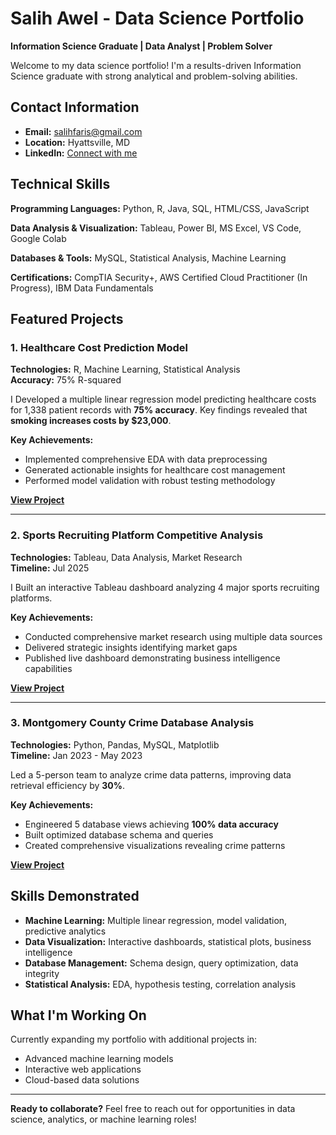 # Salih Awel - Data Science Portfolio

**Information Science Graduate | Data Analyst | Problem Solver**

Welcome to my data science portfolio! I'm a results-driven Information Science graduate with strong analytical and problem-solving abilities.

## Contact Information
- **Email:** salihfaris@gmail.com
- **Location:** Hyattsville, MD
- **LinkedIn:** [Connect with me](https://www.linkedin.com/in/salih-awel-058072302/)

## Technical Skills

**Programming Languages:** Python, R, Java, SQL, HTML/CSS, JavaScript

**Data Analysis & Visualization:** Tableau, Power BI, MS Excel, VS Code, Google Colab

**Databases & Tools:** MySQL, Statistical Analysis, Machine Learning

**Certifications:** CompTIA Security+, AWS Certified Cloud Practitioner (In Progress), IBM Data Fundamentals

## Featured Projects

### 1. Healthcare Cost Prediction Model
**Technologies:** R, Machine Learning, Statistical Analysis  
**Accuracy:** 75% R-squared

I Developed a multiple linear regression model predicting healthcare costs for 1,338 patient records with **75% accuracy**. Key findings revealed that **smoking increases costs by $23,000**.

**Key Achievements:**
- Implemented comprehensive EDA with data preprocessing
- Generated actionable insights for healthcare cost management  
- Performed model validation with robust testing methodology

**[View Project](https://github.com/swaly1404/healthcare-cost-prediction-model)**

---

### 2. Sports Recruiting Platform Competitive Analysis
**Technologies:** Tableau, Data Analysis, Market Research  
**Timeline:** Jul 2025

I Built an interactive Tableau dashboard analyzing 4 major sports recruiting platforms.

**Key Achievements:**
- Conducted comprehensive market research using multiple data sources
- Delivered strategic insights identifying market gaps
- Published live dashboard demonstrating business intelligence capabilities

**[View Project](https://github.com/swaly1404/sports-recruiting-platform-analysis)**

---

### 3. Montgomery County Crime Database Analysis
**Technologies:** Python, Pandas, MySQL, Matplotlib  
**Timeline:** Jan 2023 - May 2023

Led a 5-person team to analyze crime data patterns, improving data retrieval efficiency by **30%**.

**Key Achievements:**
- Engineered 5 database views achieving **100% data accuracy**
- Built optimized database schema and queries
- Created comprehensive visualizations revealing crime patterns

**[View Project](https://github.com/swaly1404/montgomery-county-crime-database-analysis)**

## Skills Demonstrated
- **Machine Learning:** Multiple linear regression, model validation, predictive analytics
- **Data Visualization:** Interactive dashboards, statistical plots, business intelligence  
- **Database Management:** Schema design, query optimization, data integrity
- **Statistical Analysis:** EDA, hypothesis testing, correlation analysis

## What I'm Working On
Currently expanding my portfolio with additional projects in:
- Advanced machine learning models
- Interactive web applications
- Cloud-based data solutions

---

**Ready to collaborate?** Feel free to reach out for opportunities in data science, analytics, or machine learning roles!
